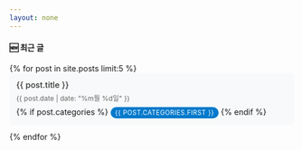 ```yaml
---
layout: none
---
```


<div class="sidebar-recent">
  <h4>🆕 최근 글</h4>
  <ul class="recent-list">
    {% for post in site.posts limit:5 %}
    <li class="recent-item">
      <a href="{{ site.baseurl }}{{ post.url }}" class="recent-link">
        <div class="recent-content">
          <span class="recent-title">{{ post.title }}</span>
          <span class="recent-date">{{ post.date | date: "%m월 %d일" }}</span>
        </div>
        {% if post.categories %}
        <span class="recent-category">{{ post.categories.first }}</span>
        {% endif %}
      </a>
    </li>
    {% endfor %}
  </ul>
</div>

<style>
.sidebar-recent {
  margin-bottom: 2rem;
}

.recent-list {
  list-style: none;
  padding: 0;
  margin: 0;
}

.recent-item {
  margin-bottom: 0.75rem;
  padding: 0.75rem;
  background-color: #f8f9fa;
  border-radius: 6px;
  transition: all 0.2s ease;
}

.recent-item:hover {
  background-color: #e9ecef;
  transform: translateX(3px);
}

.recent-link {
  text-decoration: none;
  color: inherit;
  display: block;
}

.recent-content {
  display: flex;
  flex-direction: column;
  margin-bottom: 0.5rem;
}

.recent-title {
  flex: 1;
  font-size: 0.9rem;
  font-weight: 500;
  line-height: 1.3;
  color: #333;
  margin-bottom: 0.25rem;
}

.recent-date {
  font-size: 0.75rem;
  color: #666;
}

.recent-category {
  display: inline-block;
  font-size: 0.7rem;
  background-color: #007acc;
  color: white;
  padding: 0.2rem 0.5rem;
  border-radius: 12px;
  text-transform: uppercase;
  letter-spacing: 0.5px;
}
</style> 